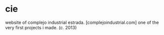 # cie
 website of complejo industrial estrada. [complejoindustrial.com] one of the very first projects i made. (c. 2013)
